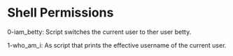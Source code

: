 # Shell Permissions

0-iam_betty: Script switches the current user to ther user betty.

1-who_am_i: As script that prints the effective username of the current user.
